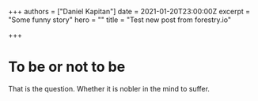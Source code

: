 +++
authors = ["Daniel Kapitan"]
date = 2021-01-20T23:00:00Z
excerpt = "Some funny story"
hero = ""
title = "Test new post from forestry.io"

+++
# To be or not to be 

That is the question. Whether it is nobler in the mind to suffer.